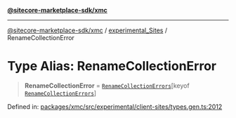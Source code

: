 [**@sitecore-marketplace-sdk/xmc**](../../../../README.md)

***

[@sitecore-marketplace-sdk/xmc](../../../../README.md) / [experimental\_Sites](../README.md) / RenameCollectionError

# Type Alias: RenameCollectionError

> **RenameCollectionError** = [`RenameCollectionErrors`](RenameCollectionErrors.md)\[keyof [`RenameCollectionErrors`](RenameCollectionErrors.md)\]

Defined in: [packages/xmc/src/experimental/client-sites/types.gen.ts:2012](https://github.com/Sitecore/marketplace-sdk/blob/main/packages/xmc/src/experimental/client-sites/types.gen.ts#L2012)
